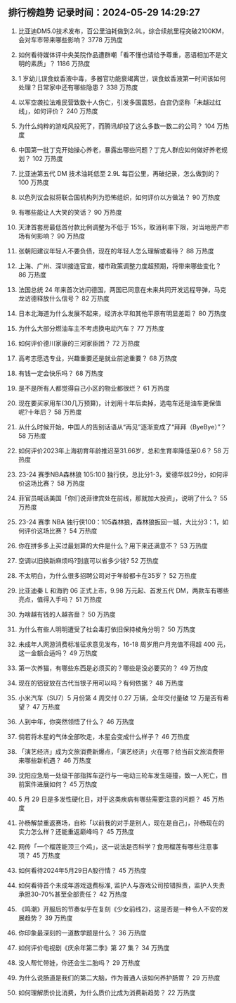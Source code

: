 
## 排行榜趋势 记录时间：2024-05-29 14:29:27
  
  1. 比亚迪DM5.0技术发布，百公里油耗做到2.9L，综合续航里程突破2100KM，会对车市带来哪些影响？ 3778 万热度
    
  2. 如何看待媒体评中央美院作品遭群嘲「看不懂也请给予尊重，恶语相加不是文明的素质」？ 1186 万热度
    
  3. 1 岁幼儿误食蚊香液中毒，多器官功能衰竭离世，误食蚊香液第一时间该如何处理？日常家中还有哪些隐患？ 338 万热度
    
  4. 以军空袭拉法难民营致数十人伤亡，引发多国震怒，白宫仍坚称「未越过红线」，如何评价？ 240 万热度
    
  5. 为什么纯粹的游戏风投死了，而腾讯却投了这么多数一数二的公司？ 104 万热度
    
  6. 中国第一批丁克开始操心养老，暴露出哪些问题？丁克人群应如何做好养老规划？ 102 万热度
    
  7. 比亚迪第五代 DM 技术油耗低至 2.9L 每百公里，再破纪录，怎么做到的？ 100 万热度
    
  8. 以色列议会拟将联合国机构列为恐怖组织，如何评价以方做法？ 90 万热度
    
  9. 有哪些能让人大笑的笑话？ 90 万热度
    
  10. 天津首套房最低首付款比例调整为不低于 15%，取消利率下限，对当地房产市场有何影响？ 90 万热度
    
  11. 张朝阳建议年轻人不要负债，现在的年轻人怎么理解或看待？ 88 万热度
    
  12. 上海、广州、深圳接连官宣，楼市政策调整力度超预期，将带来哪些变化？ 86 万热度
    
  13. 法国总统 24 年来首次访问德国，两国已同意在未来共同开发远程导弹，马克龙访德释放什么信号？ 82 万热度
    
  14. 日本北海道为什么发展不起来，经济水平和其他平原有明显差距？ 80 万热度
    
  15. 为什么大部分燃油车主不考虑换电动汽车？ 77 万热度
    
  16. 如何评价德川家康的三河家臣团？ 72 万热度
    
  17. 高考志愿选专业，兴趣重要还是就业前途重要？ 68 万热度
    
  18. 有钱一定会快乐吗？ 68 万热度
    
  19. 是不是所有人都觉得自己小区的物业都很烂？ 61 万热度
    
  20. 现在要买家用车(30几万预算)，计划用十年后卖掉，选电车还是油车更保值呢?十年后？ 58 万热度
    
  21. 从什么时候开始，中国人的告别话语从“再见”逐渐变成了“拜拜（ByeBye）”？ 58 万热度
    
  22. 如何评价2023年上海初育年龄推迟至31.66岁，总和生育率降低至0.6？ 58 万热度
    
  23. 23-24 赛季NBA森林狼 105:100 独行侠，总比分1-3，爱德华兹29分，如何评价这场比赛？ 58 万热度
    
  24. 菲官员喊话美国「你们说菲律宾处在前线，那就加大投资」，说明了什么？ 55 万热度
    
  25. 23-24 赛季 NBA 独行侠100：105森林狼，森林狼扳回一城，大比分3：1，如何评价这场比赛？ 54 万热度
    
  26. 你在拼多多上买过最划算的大件是什么？用下来还满意不？ 53 万热度
    
  27. 空调以旧换新麻烦吗?到底可以省多少钱? 52 万热度
    
  28. 不太明白，为什么很多招聘公司对于年龄都卡在35岁？ 52 万热度
    
  29. 比亚迪秦 L 和海豹 06 正式上市，9.98 万元起、首发五代 DM，两款车有哪些亮点，值得入手吗？ 51 万热度
    
  30. 为啥越有钱的人越吝啬？ 50 万热度
    
  31. 为什么有些人明明遭受了社会毒打依旧保持棱角分明？ 50 万热度
    
  32. 未成年人网游消费标准征求意见发布，16-18 周岁用户月充值不得超 400 元，这一金额合适吗？ 49 万热度
    
  33. 第一次养猫，有哪些东西是必须买的？哪些是没必要买的？ 49 万热度
    
  34. 现在的铝锭放在古代当银子用可以吗？有何依据？ 48 万热度
    
  35. 小米汽车（SU7）5 月份第 4 周交付 0.27 万辆，全年交付量破 12 万是否有希望？ 47 万热度
    
  36. 人到中年，你突然领悟了什么？ 46 万热度
    
  37. 倘若将木星的气体全部吹走，木星会变成什么样子？ 46 万热度
    
  38. 「演艺经济」成为文旅消费新爆点，「演艺经济」火在哪？给当前文旅消费带来哪些新机遇？ 46 万热度
    
  39. 沈阳应急局一处级干部指挥车逆行与一电动三轮车发生碰撞，致一人死亡，目前案件进展如何？ 45 万热度
    
  40. 5 月 29 日是多发性硬化日，对于这类疾病有哪些需要注意的问题？ 45 万热度
    
  41. 孙杨解禁重返赛场，自称「以前我的对手是别人，现在是自己」，孙杨现在的实力怎么样？还能重返巅峰吗？ 45 万热度
    
  42. 网传「一个榴莲能顶三个鸡」，这一说法是否科学？食用榴莲有哪些注意事项？ 45 万热度
    
  43. 如何看待2024年5月29日A股行情？ 45 万热度
    
  44. 如何看待首个未成年游戏退费标准, 监护人与游戏公司按错担责，监护人失责承担30-70%甚至全部责任？ 42 万热度
    
  45. 《鸣潮》开服后的节奏似乎在复刻《少女前线2》，这是否是一种令人不安的发展趋势？ 39 万热度
    
  46. 你印象最深刻的一道数学题是什么？ 36 万热度
    
  47. 如何评价电视剧《庆余年第二季》第 27 集？ 34 万热度
    
  48. 没人帮忙带娃，你还会生二胎吗？ 29 万热度
    
  49. 为什么说肠道是我们的第二大脑，作为普通人该如何养护肠胃？ 29 万热度
    
  50. 如何理解质价比消费，为什么质价比成为消费新趋势？ 22 万热度
    